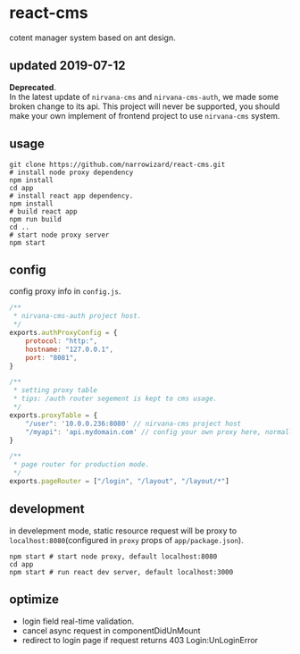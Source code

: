 # react-cms
cotent manager system based on ant design.  

## updated 2019-07-12
**Deprecated**.  
In the latest update of `nirvana-cms` and `nirvana-cms-auth`, we made some broken change to its api. This project will never be supported, you should make your own implement of frontend project to use `nirvana-cms` system.

## usage
```
git clone https://github.com/narrowizard/react-cms.git
# install node proxy dependency
npm install
cd app
# install react app dependency.
npm install
# build react app
npm run build
cd ..
# start node proxy server
npm start
```

## config
config proxy info in `config.js`.
```js
/**
 * nirvana-cms-auth project host.
 */
exports.authProxyConfig = {
    protocol: "http:",
    hostname: "127.0.0.1",
    port: "8081",
}

/**
 * setting proxy table
 * tips: /auth router segement is kept to cms usage. 
 */
exports.proxyTable = {
    "/user": '10.0.0.236:8080' // nirvana-cms project host
    "/myapi": 'api.mydomain.com' // config your own proxy here, normally an intranet address.
}

/**
 * page router for production mode.
 */
exports.pageRouter = ["/login", "/layout", "/layout/*"]
```

## development
in develepment mode, static resource request will be proxy to `localhost:8080`(configured in `proxy` props of `app/package.json`).
```shell
npm start # start node proxy, default localhost:8080
cd app
npm start # run react dev server, default localhost:3000
```

## optimize
+ login field real-time validation.
+ cancel async request in componentDidUnMount
+ redirect to login page if request returns 403 Login:UnLoginError